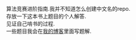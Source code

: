   算法竞赛进阶指南.我并不知道怎么创建中文名的repo.  
  存放一下这本书上题目的个人解答.  
  见证自己啃书的过程.  
  一些题目我会在[我的博客](https://i.cnblogs.com/tags/posts?tagId=4115014)里面写题解.  
